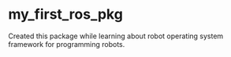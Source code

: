 # my_first_ros_pkg
Created this package while learning about robot operating system framework for programming robots. 
